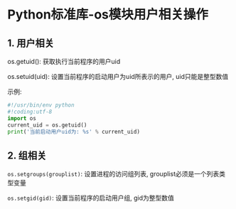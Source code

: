 # Python标准库-os模块用户相关操作

## 1. 用户相关


os.getuid(): 获取执行当前程序的用户uid

os.setuid(uid): 设置当前程序的启动用户为uid所表示的用户, uid只能是整型数值


示例:

```py
#!/usr/bin/env python
#!coding:utf-8
import os
current_uid = os.getuid()
print('当前启动用户uid为: %s' % current_uid)

```

## 2. 组相关

`os.setgroups(grouplist)`: 设置进程的访问组列表, grouplist必须是一个列表类型变量

`os.setgid(gid)`: 设置当前程序的启动用户组, gid为整型数值
